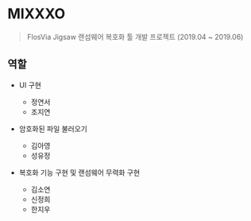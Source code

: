 # MIXXXO
> FlosVia Jigsaw 랜섬웨어 복호화 툴 개발 프로젝트 (2019.04 ~ 2019.06)

## 역할
* UI 구현
  - 정연서
  - 조지연

* 암호화된 파일 불러오기
  - 김아영
  - 성유정
 
* 복호화 기능 구현 및 랜섬웨어 무력화 구현
  - 김소연
  - 신정희
  - 한지우
